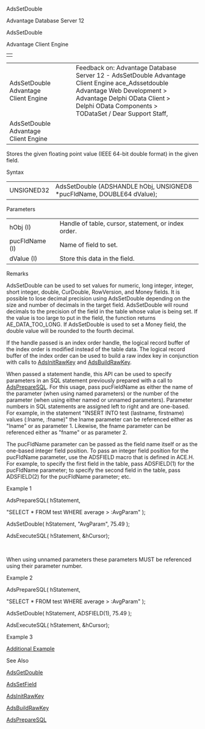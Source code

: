 AdsSetDouble




Advantage Database Server 12  

AdsSetDouble

Advantage Client Engine

|  |
| --- |
|  |

|  |  |  |  |  |
| --- | --- | --- | --- | --- |
| AdsSetDouble  Advantage Client Engine |  |  | Feedback on: Advantage Database Server 12 - AdsSetDouble Advantage Client Engine ace\_Adssetdouble Advantage Web Development > Advantage Delphi OData Client > Delphi OData Components > TODataSet / Dear Support Staff, |  |
| AdsSetDouble  Advantage Client Engine |  |  |  |  |

Stores the given floating point value (IEEE 64-bit double format) in the given field.

Syntax

|  |  |
| --- | --- |
| UNSIGNED32 | AdsSetDouble (ADSHANDLE hObj,  UNSIGNED8 \*pucFldName,  DOUBLE64 dValue); |

Parameters

|  |  |
| --- | --- |
| hObj (I) | Handle of table, cursor, statement, or index order. |
| pucFldName (I) | Name of field to set. |
| dValue (I) | Store this data in the field. |

Remarks

AdsSetDouble can be used to set values for numeric, long integer, integer, short integer, double, CurDouble, RowVersion, and Money fields. It is possible to lose decimal precision using AdsSetDouble depending on the size and number of decimals in the target field. AdsSetDouble will round decimals to the precision of the field in the table whose value is being set. If the value is too large to put in the field, the function returns AE\_DATA\_TOO\_LONG. If AdsSetDouble is used to set a Money field, the double value will be rounded to the fourth decimal.

If the handle passed is an index order handle, the logical record buffer of the index order is modified instead of the table data. The logical record buffer of the index order can be used to build a raw index key in conjunction with calls to [AdsInitRawKey](ace_adsinitrawkey.htm) and [AdsBuildRawKey](ace_adsbuildrawkey.htm).

When passed a statement handle, this API can be used to specify parameters in an SQL statement previously prepared with a call to [AdsPrepareSQL](ace_adspreparesql.htm). For this usage, pass pucFieldName as either the name of the parameter (when using named parameters) or the number of the parameter (when using either named or unnamed parameters). Parameter numbers in SQL statements are assigned left to right and are one-based. For example, in the statement "INSERT INTO test (lastname, firstname) values (:lname, :fname)" the lname parameter can be referenced either as "lname" or as parameter 1. Likewise, the fname parameter can be referenced either as "fname" or as parameter 2.

The pucFldName parameter can be passed as the field name itself or as the one-based integer field position. To pass an integer field position for the pucFldName parameter, use the ADSFIELD macro that is defined in ACE.H. For example, to specify the first field in the table, pass ADSFIELD(1) for the pucFldName parameter; to specify the second field in the table, pass ADSFIELD(2) for the pucFldName parameter; etc.

Example 1

AdsPrepareSQL( hStatement,

"SELECT \* FROM test WHERE average > :AvgParam" );

AdsSetDouble( hStatement, "AvgParam", 75.49 );

AdsExecuteSQL( hStatement, &hCursor);

 

When using unnamed parameters these parameters MUST be referenced using their parameter number.

Example 2

AdsPrepareSQL( hStatement,

"SELECT \* FROM test WHERE average > :AvgParam" );

AdsSetDouble( hStatement, ADSFIELD(1), 75.49 );

AdsExecuteSQL( hStatement, &hCursor);

Example 3

[Additional Example](ace_examples.htm#adssetdoubleexample)

See Also

[AdsGetDouble](ace_adsgetdouble.htm)

[AdsSetField](ace_adssetfield.htm)

[AdsInitRawKey](ace_adsinitrawkey.htm)

[AdsBuildRawKey](ace_adsbuildrawkey.htm)

[AdsPrepareSQL](ace_adspreparesql.htm)